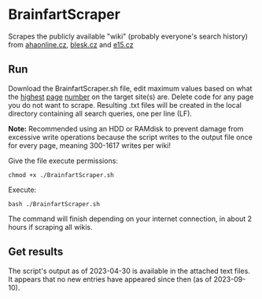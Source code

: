 # BrainfartScraper
Scrapes the publicly available "wiki" (probably everyone's search history) from [ahaonline.cz](https://wiki.ahaonline.cz/index,1,alp.html), [blesk.cz](https://wiki.blesk.cz/index,1,alp.html) and [e15.cz](https://wiki.e15.cz/index,1,alp.html)

## Run
Download the BrainfartScraper.sh file, edit maximum values based on what the [highest](https://wiki.ahaonline.cz/index,1617,alp.html) [page](https://wiki.blesk.cz/index,1048,alp.html) [number](https://wiki.e15.cz/index,300,alp.html) on the target site(s) are. Delete code for any page you do not want to scrape. Resulting .txt files will be created in the local directory containing all search queries, one per line (LF). 

**Note:** Recommended using an HDD or RAMdisk to prevent damage from excessive write operations because the script writes to the output file once for every page, meaning 300-1617 writes per wiki!

Give the file execute permissions:

    chmod +x ./BrainfartScraper.sh
    
Execute:

    bash ./BrainfartScraper.sh

The command will finish depending on your internet connection, in about 2 hours if scraping all wikis.

## Get results
The script's output as of 2023-04-30 is available in the attached text files. It appears that no new entries have appeared since then (as of 2023-09-10).
